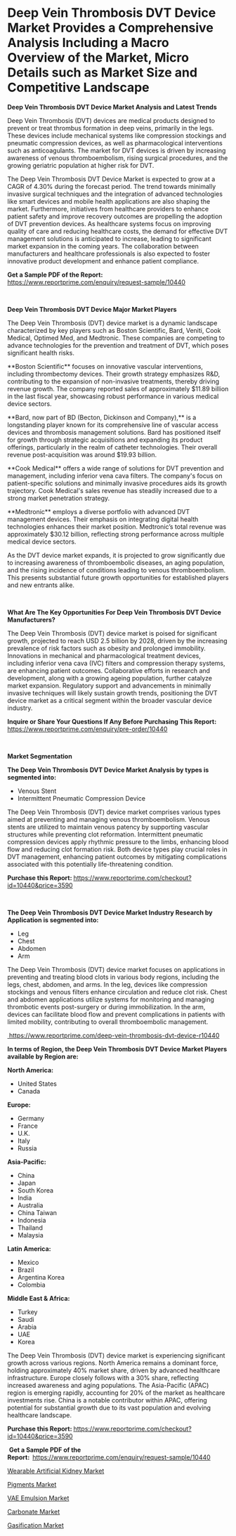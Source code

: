 <p><h1>Deep Vein Thrombosis DVT Device Market Provides a Comprehensive Analysis Including a Macro Overview of the Market, Micro Details such as Market Size and Competitive Landscape</h1></p><p><strong>Deep Vein Thrombosis DVT Device Market Analysis and Latest Trends</strong></p>
<p><p>Deep Vein Thrombosis (DVT) devices are medical products designed to prevent or treat thrombus formation in deep veins, primarily in the legs. These devices include mechanical systems like compression stockings and pneumatic compression devices, as well as pharmacological interventions such as anticoagulants. The market for DVT devices is driven by increasing awareness of venous thromboembolism, rising surgical procedures, and the growing geriatric population at higher risk for DVT.</p><p>The Deep Vein Thrombosis DVT Device Market is expected to grow at a CAGR of 4.30% during the forecast period. The trend towards minimally invasive surgical techniques and the integration of advanced technologies like smart devices and mobile health applications are also shaping the market. Furthermore, initiatives from healthcare providers to enhance patient safety and improve recovery outcomes are propelling the adoption of DVT prevention devices. As healthcare systems focus on improving quality of care and reducing healthcare costs, the demand for effective DVT management solutions is anticipated to increase, leading to significant market expansion in the coming years. The collaboration between manufacturers and healthcare professionals is also expected to foster innovative product development and enhance patient compliance.</p></p>
<p><strong>Get a Sample PDF of the Report:&nbsp;</strong> <a href="https://www.reportprime.com/enquiry/request-sample/10440?utm_campaign=2016&utm_medium=2&utm_source=Github&utm_content=ia&utm_term=25122024&utm_id=deep-vein-thrombosis-dvt-device">https://www.reportprime.com/enquiry/request-sample/10440</a></p>
<p>&nbsp;</p>
<p><strong>Deep Vein Thrombosis DVT Device Major Market Players</strong></p>
<p><p>The Deep Vein Thrombosis (DVT) device market is a dynamic landscape characterized by key players such as Boston Scientific, Bard, Veniti, Cook Medical, Optimed Med, and Medtronic. These companies are competing to advance technologies for the prevention and treatment of DVT, which poses significant health risks.</p><p>**Boston Scientific** focuses on innovative vascular interventions, including thrombectomy devices. Their growth strategy emphasizes R&D, contributing to the expansion of non-invasive treatments, thereby driving revenue growth. The company reported sales of approximately $11.89 billion in the last fiscal year, showcasing robust performance in various medical device sectors.</p><p>**Bard, now part of BD (Becton, Dickinson and Company),** is a longstanding player known for its comprehensive line of vascular access devices and thrombosis management solutions. Bard has positioned itself for growth through strategic acquisitions and expanding its product offerings, particularly in the realm of catheter technologies. Their overall revenue post-acquisition was around $19.93 billion.</p><p>**Cook Medical** offers a wide range of solutions for DVT prevention and management, including inferior vena cava filters. The company's focus on patient-specific solutions and minimally invasive procedures aids its growth trajectory. Cook Medical's sales revenue has steadily increased due to a strong market penetration strategy.</p><p>**Medtronic** employs a diverse portfolio with advanced DVT management devices. Their emphasis on integrating digital health technologies enhances their market position. Medtronic’s total revenue was approximately $30.12 billion, reflecting strong performance across multiple medical device sectors.</p><p>As the DVT device market expands, it is projected to grow significantly due to increasing awareness of thromboembolic diseases, an aging population, and the rising incidence of conditions leading to venous thromboembolism. This presents substantial future growth opportunities for established players and new entrants alike.</p></p>
<p>&nbsp;</p>
<p><strong>What Are The Key Opportunities For Deep Vein Thrombosis DVT Device Manufacturers?</strong></p>
<p><p>The Deep Vein Thrombosis (DVT) device market is poised for significant growth, projected to reach USD 2.5 billion by 2028, driven by the increasing prevalence of risk factors such as obesity and prolonged immobility. Innovations in mechanical and pharmacological treatment devices, including inferior vena cava (IVC) filters and compression therapy systems, are enhancing patient outcomes. Collaborative efforts in research and development, along with a growing ageing population, further catalyze market expansion. Regulatory support and advancements in minimally invasive techniques will likely sustain growth trends, positioning the DVT device market as a critical segment within the broader vascular device industry.</p></p>
<p><strong>Inquire or Share Your Questions If Any Before Purchasing This Report:</strong> <a href="https://www.reportprime.com/enquiry/pre-order/10440?utm_campaign=2016&utm_medium=2&utm_source=Github&utm_content=ia&utm_term=25122024&utm_id=deep-vein-thrombosis-dvt-device">https://www.reportprime.com/enquiry/pre-order/10440</a></p>
<p>&nbsp;</p>
<p><strong>Market Segmentation</strong></p>
<p><strong>The Deep Vein Thrombosis DVT Device Market Analysis by types is segmented into:</strong></p>
<p><ul><li>Venous Stent</li><li>Intermittent Pneumatic Compression Device</li></ul></p>
<p><p>The Deep Vein Thrombosis (DVT) device market comprises various types aimed at preventing and managing venous thromboembolism. Venous stents are utilized to maintain venous patency by supporting vascular structures while preventing clot reformation. Intermittent pneumatic compression devices apply rhythmic pressure to the limbs, enhancing blood flow and reducing clot formation risk. Both device types play crucial roles in DVT management, enhancing patient outcomes by mitigating complications associated with this potentially life-threatening condition.</p></p>
<p><strong>Purchase this Report:&nbsp;</strong><a href="https://www.reportprime.com/checkout?id=10440&price=3590&utm_campaign=2016&utm_medium=2&utm_source=Github&utm_content=ia&utm_term=25122024&utm_id=deep-vein-thrombosis-dvt-device">https://www.reportprime.com/checkout?id=10440&price=3590</a></p>
<p>&nbsp;</p>
<p><strong>The Deep Vein Thrombosis DVT Device Market Industry Research by Application is segmented into:</strong></p>
<p><ul><li>Leg</li><li>Chest</li><li>Abdomen</li><li>Arm</li></ul></p>
<p><p>The Deep Vein Thrombosis (DVT) device market focuses on applications in preventing and treating blood clots in various body regions, including the legs, chest, abdomen, and arms. In the leg, devices like compression stockings and venous filters enhance circulation and reduce clot risk. Chest and abdomen applications utilize systems for monitoring and managing thrombotic events post-surgery or during immobilization. In the arm, devices can facilitate blood flow and prevent complications in patients with limited mobility, contributing to overall thromboembolic management.</p></p>
<p><a href="https://www.reportprime.com/deep-vein-thrombosis-dvt-device-r10440?utm_campaign=2016&utm_medium=2&utm_source=Github&utm_content=ia&utm_term=25122024&utm_id=deep-vein-thrombosis-dvt-device">&nbsp;https://www.reportprime.com/deep-vein-thrombosis-dvt-device-r10440</a></p>
<p><strong>In terms of Region, the Deep Vein Thrombosis DVT Device Market Players available by Region are:</strong></p>
<p>
    <p> <strong> North America: </strong>
        <ul>
            <li>United States</li>
            <li>Canada</li>
        </ul>
        </p> 
    <p> <strong> Europe: </strong>
        <ul>
            <li>Germany</li>
            <li>France</li>
            <li>U.K.</li>
            <li>Italy</li>
            <li>Russia</li>
        </ul>
        </p> 
    <p> <strong> Asia-Pacific: </strong>
        <ul>
            <li>China</li>
            <li>Japan</li>
            <li>South Korea</li>
            <li>India</li>
            <li>Australia</li>
            <li>China Taiwan</li>
            <li>Indonesia</li>
            <li>Thailand</li>
            <li>Malaysia</li>
        </ul>
        </p> 
    <p> <strong> Latin America: </strong>
        <ul>
            <li>Mexico</li>
            <li>Brazil</li>
            <li>Argentina Korea</li>
            <li>Colombia</li>
        </ul>
        </p> 
    <p> <strong> Middle East & Africa: </strong>
        <ul>
            <li>Turkey</li>
            <li>Saudi</li>
            <li>Arabia</li>
            <li>UAE</li>
            <li>Korea</li>
        </ul>
    </p>
    </p>
<p><p>The Deep Vein Thrombosis (DVT) device market is experiencing significant growth across various regions. North America remains a dominant force, holding approximately 40% market share, driven by advanced healthcare infrastructure. Europe closely follows with a 30% share, reflecting increased awareness and aging populations. The Asia-Pacific (APAC) region is emerging rapidly, accounting for 20% of the market as healthcare investments rise. China is a notable contributor within APAC, offering potential for substantial growth due to its vast population and evolving healthcare landscape.</p></p>
<p><strong>Purchase this Report: </strong><a href="https://www.reportprime.com/checkout?id=10440&price=3590&utm_campaign=2016&utm_medium=2&utm_source=Github&utm_content=ia&utm_term=25122024&utm_id=deep-vein-thrombosis-dvt-device">https://www.reportprime.com/checkout?id=10440&price=3590</a></p>
<p>&nbsp;<strong>Get a Sample PDF of the Report:&nbsp;&nbsp;</strong><a href="https://www.reportprime.com/enquiry/request-sample/10440?utm_campaign=2016&utm_medium=2&utm_source=Github&utm_content=ia&utm_term=25122024&utm_id=deep-vein-thrombosis-dvt-device">https://www.reportprime.com/enquiry/request-sample/10440</a></p>
<p><strong></strong></p>
<p><p><a href="https://github.com/SamiaChowdhury801/Market-Research-Report-List-1/blob/main/wearable-artificial-kidney-market.md?utm_campaign=2016&utm_medium=2&utm_source=Github&utm_content=ia&utm_term=25122024&utm_id=deep-vein-thrombosis-dvt-device">Wearable Artificial Kidney Market</a></p><p><a href="https://www.linkedin.com/pulse/rev-athenaur-okk4f?utm_campaign=2016&utm_medium=2&utm_source=Github&utm_content=ia&utm_term=25122024&utm_id=deep-vein-thrombosis-dvt-device">Pigments Market</a></p><p><a href="https://www.linkedin.com/pulse/market-trends-report-analyzing-vae-emulsion-markets-size-share-iwhef?utm_campaign=2016&utm_medium=2&utm_source=Github&utm_content=ia&utm_term=25122024&utm_id=deep-vein-thrombosis-dvt-device">VAE Emulsion Market</a></p><p><a href="https://www.linkedin.com/pulse/c-glance-reports-anmec?utm_campaign=2016&utm_medium=2&utm_source=Github&utm_content=ia&utm_term=25122024&utm_id=deep-vein-thrombosis-dvt-device">Carbonate Market</a></p><p><a href="https://www.linkedin.com/pulse/gasification-market-size-forecast-from-2024-2031-growth-factors-fweof?utm_campaign=2016&utm_medium=2&utm_source=Github&utm_content=ia&utm_term=25122024&utm_id=deep-vein-thrombosis-dvt-device">Gasification Market</a></p></p>